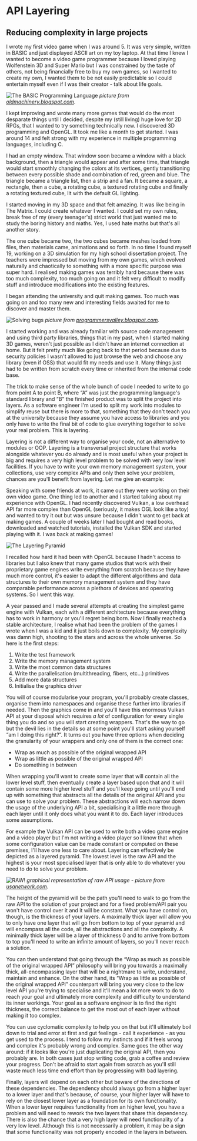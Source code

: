 # API Layering
## Reducing complexity in large projects

I wrote my first video game when I was around 5. It was very simple, written in BASIC and just displayed
ASCII art on my toy laptop. At that time I knew I wanted to become a video game programmer because I loved
playing Wolfenstein 3D and Super Mario but I was constrained by the taste of others, not being financially
free to buy my own games, so I wanted to create my own, I wanted them to be not easily predictable so I
could entertain myself even if I was their creator - talk about life goals.

![The BASIC Programming Language](../../assets/posts/2020/basic-interpreter.png)
*picture from [oldmachinery.blogspot.com](https://oldmachinery.blogspot.com/2014/11/basic-interpreter.html).*

I kept improving and wrote many more games that would do the most desparate things until I decided,
despite my (still living) huge love for 2D RPGs, that I wanted to try something technically new.
I discovered 3D programming and OpenGL. It took me like a month to get started. I was around 14 and
felt strong with my experience in multiple programming languages, including C.

I had an empty window.
That window soon became a window with a black background, then a triangle would appear and after some
time, that triangle would start smoothly changing the colors at its vertices, gently transitioning between
every possible shade and combination of red, green and blue. The triangle became a triangle list, then
a strip and a fan. It became a square, a rectangle, then a cube, a rotating cube, a textured rotating
cube and finally a rotating textured cube, lit with the default GL lighting.

I started moving in my 3D
space and that felt amazing. It was like being in The Matrix. I could create whatever I wanted. I could
set my own rules, break free of my (every teenager's) strict world that just wanted me to study the boring
history and maths. Yes, I used hate maths but that's all another story.

The one cube became two, the two cubes became meshes loaded from files, then materials came,
animations and so forth. In no time I found myself 19, working on a 3D simulation for my high school
dissertation project. The teachers were impressed but moving from my own games, which evolved naturally
and chaotically to something with a more specific purpose was super hard. I realised making games was
terribly hard because there was too much complexity, too much going on and it felt very difficult to
modify stuff and introduce modifications into the existing features.

I began attending the university and quit making games. Too much was going on and too many new and
interesting fields awaited for me to discover and master them.

![Solving bugs](../../assets/posts/2020/solving-bugs.jpg)
*picture from [programmersvalley.blogspot.com](http://programmersvalley.blogspot.com/2014/04/best-famous-programming-memes.html).*

I started working and was already familiar with source code management and using third party libraries,
things that in my past, when I started making 3D games, weren't just possible as I didn't have an internet
connection at home. But it felt pretty much like going back to that period because due to security policies I wasn't allowed to just browse the web and choose any library (even if
OSS) that would fit my needs and use it. Many things just had to be written from scratch every time or
inherited from the internal code base.

The trick to make sense of the whole bunch of code I needed to
write to go from point A to point B, where &#x201c;A&#x201d; was just the programming language's standard library and &#x201c;B&#x201d;
the finished product was to split the project into layers. As a software engineer I'm used to split my
work into modules to simplify reuse but there is more to that, something that they don't teach you at
the university because they assume you have access to libraries and you only have to write the final bit
of code to glue everything together to solve your real problem. This is layering.

Layering is not a different way to organise your code, not an alternative to modules or OOP. Layering is
a transversal project structure that works alongside whatever you do already and is most useful when
your project is big and requires a very high level problem to be solved with very low level facilities. If you have to write your own memory
management system, your collections, use very complex APIs and only then solve your problem, chances are
you'll benefit from layering. Let me give an example:

Speaking with some friends at work, it came out they were working on their own video game. One thing
led to another and I started talking about my experience with OpenGL. I had recently discovered Vulkan,
a low overhead API far more complex than OpenGL (seriously, it makes OGL look like a toy) and wanted
to try it out but was unsure because I didn't want to get back at making games. A couple of weeks later
I had bought and read books, downloaded and watched tutorials, installed the Vulkan SDK and started
playing with it. I was back at making games!

![The Layering Pyramid](../../assets/posts/2020/layering-pyramid.svg)

I recalled how hard it had been with OpenGL because I hadn't
access to libraries but I also knew that many game studios that work with their proprietary game
engines write everything from scratch because they have much more control, it's easier to adapt the different
algorithms and data structures to their own memory management system and they have comparable performance
across a plethora of devices and operating systems. So I went this way.

A year passed and I made several attempts at creating the simplest game engine with Vulkan, each
with a different architecture because everything has to work in harmony or you'll regret being born. Now
I finally reached a stable architecture, I realise what had been the problem of the games I wrote when I
was a kid and it just boils down to complexity. My complexity was damn high, shooting to the stars and
across the whole universe. So here is the first steps:

1. Write the test framework
2. Write the memory management system
3. Write the most common data structures
4. Write the parallelisation (multithreading, fibers, etc...) primitives
5. Add more data structures
6. Initialise the graphics driver

You will of course modularise your program, you'll probably create classes, organise them into namespaces
and organise these further into libraries if needed. Then the graphics come in and you'll have this
enormous Vulkan API at your disposal which requires *a lot* of configuration for every single thing you
do and so you will start creating wrappers. That's the way to go but the devil lies in the details so
at some point you'll start asking yourself &#x201c;am I doing this right?&#x201d;. It turns out you have three options
when deciding the granularity of your wrappers and only one of them is the correct one:

* Wrap as much as possible of the original wrapped API
* Wrap as little as possible of the original wrapped API
* Do something in between

When wrapping you'll want to create some layer that will contain all the lower level stuff, then eventually
create a layer based upon that and it will contain some more higher level stuff and you'll keep going until
you'll end up with something that abstracts all the details of the original API and you can use to solve
your problem. These abstractions will each narrow down the usage of the underlying API a bit, specialising
it a little more through each layer until it only does what you want it to do. Each layer introduces some
assumptions.

For example the Vulkan API can be used to write both a video game engine and a video player
but I'm not writing a video player so I know that when some configuration value can be made constant or
computed on these premises, I'll have one less to care about. Layering can effectively be depicted as
a layered pyramid. The lowest level is the raw API and the highest is your most specialised layer that
is only able to do whatever you need to do to solve your problem.

![RAW!](../../assets/posts/2020/raw.png)
*graphical representation of raw API usage - picture from [usanetwork.com](https://www.usanetwork.com/wwe/episode-guide/episode-16-wwe-raw-recap-april-16-2018).*

The height of the pyramid will be the path you'll need to walk to go from the raw API to the solution of
your project and for a fixed problem/API pair you won't have control over it and it will be constant.
What you have control on, though, is the thickness of your layers. A maximally thick layer will allow you
to only have one layer that will go from bottom to top of your pyramid and will encompass all the code,
all the abstractions and all the complexity. A minimally thick layer will be a layer of thickness 0 and
to arrive from bottom to top you'll need to write an infinite amount of layers, so you'll never reach
a solution.

You can then understand that going through the &#x201c;Wrap as much as possible of the original wrapped API&#x201d;
philosophy will bring you towards a maximally thick, all-encompassing layer that will be a nightmare
to write, understand, maintain and enhance. On the other hand, its &#x201c;Wrap as little as possible of the
original wrapped API&#x201d; counterpart will bring you very close to the low level API you're trying to
specialise and it'll mean a lot more work to do to reach your goal and ultimately more complexity
and difficulty to understand its inner workings. Your goal as a software engineer is to find the
right thickness, the correct balance to get the most out of each layer without making it too complex.

You can use cyclomatic complexity to help you on that but it'll ultimately boil down to trial and error
at first and gut feelings - call it experience - as you get used to the process. I tend to follow my
instincts and if it feels wrong and complex it's probably wrong and complex. Same goes the other way
around: if it looks like you're just duplicating the original API, then you probably are. In both
cases just stop writing code, grab a coffee and review your progress. Don't be afraid to start again from
scratch as you'll still waste much less time end effort than by progressing with bad layering.

Finally, layers will depend on each other but beware of the directions of these dependencies. The dependency should always go from a higher layer to a lower layer and that's because, of course, your higher layer will have to rely on the closest lower layer as a foundation for its own functionality. When a lower layer requires functionality from an higher level, you have a problem and will need to rework the
two layers that share this dependency. There is also the chance that a very high layer will need functionality of a very low level. Although this is not necessarily a problem, it may be a sign that some
functionality was not properly encoded in the layers in between.
